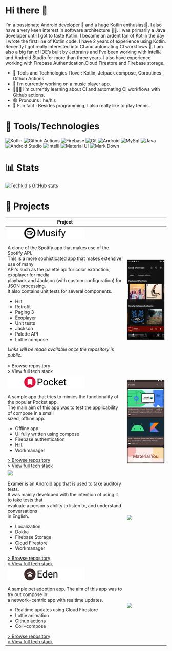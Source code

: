# Hi there 👋

I’m a passionate Android developer 💚 and a huge Kotlin enthusiast💜. I also have a very keen interest in software architecture 👷🏻. I was primarily a Java developer until I got to taste Kotlin.  I became an ardent fan of Kotlin the day I wrote the first line of Kotlin code. I have 2 years of experience using Kotlin. Recently I got really interested into CI and automating CI workflows 🤖. I am also a big fan of IDE’s built by Jetbrains and I’ve been working with IntelliJ and Android Studio for more than three years. I also have experience working with Firebase Authentication,Cloud Firestore and Firebase storage.

- 💛 Tools and Technologies I love : Kotlin, Jetpack compose, Coroutines , Github Actions
- 🎼 I’m currently working on a music player app.
- 👨🏻‍💻 I’m currently learning about CI and automating CI workflows with Github actions.
- 😄 Pronouns : he/his
- 🎾 Fun fact : Besides programming, I also really like to play tennis.

# 🔧 Tools/Technologies
![Kotlin](https://img.shields.io/badge/Kotlin-0095D5?&style=for-the-badge&logo=kotlin&logoColor=white) ![Github Actions](https://img.shields.io/badge/GitHub_Actions-2088FF?style=for-the-badge&logo=github-actions&logoColor=white) ![Firebase](https://img.shields.io/badge/firebase-ffca28?style=for-the-badge&logo=firebase&logoColor=black) ![Git](https://img.shields.io/badge/GIT-E44C30?style=for-the-badge&logo=git&logoColor=white) ![Android](https://img.shields.io/badge/Android-3DDC84?style=for-the-badge&logo=android&logoColor=white) ![MySql](https://img.shields.io/badge/MySQL-005C84?style=for-the-badge&logo=mysql&logoColor=white) ![Java](https://img.shields.io/badge/Java-ED8B00?style=for-the-badge&logo=java&logoColor=white) ![Android Studio](https://img.shields.io/badge/Android_Studio-3DDC84?style=for-the-badge&logo=android-studio&logoColor=white) ![Intelli](https://img.shields.io/badge/IntelliJIDEA-000000.svg?style=for-the-badge&logo=intellij-idea&logoColor=white) ![Material UI](https://img.shields.io/badge/Material%20UI-007FFF?style=for-the-badge&logo=mui&logoColor=white) ![Mark Down](https://img.shields.io/badge/Markdown-000000?style=for-the-badge&logo=markdown&logoColor=white&backgroundColor=white)

# 📊 Stats

[![Techkid's GitHub stats](https://github-readme-stats.vercel.app/api?username=t3chkid&hide=issues,stars,contribs&count_private=true&show_icons=true&theme=cobalt2)](https://github.com/anuraghazra/github-readme-stats)

# 🔨 Projects
<!-- To get a formatted view of the table, copy,paste the table in http://markdowntable.com -->
| Project                                                                                                                                                                                                                                                                                                                                                                                                                                                                                                                                                                                        |                                                                |
|------------------------------------------------------------------------------------------------------------------------------------------------------------------------------------------------------------------------------------------------------------------------------------------------------------------------------------------------------------------------------------------------------------------------------------------------------------------------------------------------------------------------------------------------------------------------------------------------|----------------------------------------------------------------|
| <img src="logos/musify.png" width = "240" > <p> A clone of the Spotify app that makes use of the Spotify API.<br> This is a more sophisticated app that makes extensive use of many <br> API's such as the palette api for color extraction, exoplayer for media <br> playback and Jackson (with custom configuration) for JSON processing. <br> It also contains unit tests for several components. </p> <ul> <li>Hilt</li> <li>Retrofit</li><li>Paging 3</li><li>Exoplayer</li><li>Unit tests</li><li>Jackson</li><li>Palette API</li><li>Lottie compose</li> </ul> <i> Links will be made available once the repository is public. </i> <br><br> > Browse repository <br> > View full tech stack | <img src = "screenshots/musify.png" width="180" > |
| <a href = "https://github.com/t3chkid/Pocket"><img src="logos/pocket.png" width = "240" ></a> <p> A sample app that tries to mimics the functionality of the popular Pocket app. <br> The main aim of this app was to test the applicability of compose in a small <br> sized, offline app. </p> <ul> <li> Offline app </li> <li> UI fully written using compose </li> <li> Firebase authentication </li> <li> Hilt </li> <li> Workmanager </li> </ul> <a href="https://github.com/t3chkid/Pocket"> > Browse repository </a> <br> <a href="https://github.com/t3chkid/Pocket#tech-stack"> > View full tech stack </a> | <a href =  "https://github.com/t3chkid/Pocket"><img src = "screenshots/pocket.png" width="180" ></a> |
| <a href = "https://github.com/t3chkid/Examer"><img src="logos/examer.png" width = "240" ></a> <p> Examer is an Android app that is used to take auditory tests. <br> It was mainly developed with the intention of using it to take tests that <br> evaluate a person's ability to listen to, and understand conversations <br> in English.</p> <ul> <li> Localization </li> <li> Dokka </li> <li> Firebase Storage </li> <li> Cloud Firestore </li> <li> Workmanager </li> </ul> <a href="https://github.com/t3chkid/Examer"> > Browse repository </a> <br> <a href="https://github.com/t3chkid/Examer#tech-stack"> > View full tech stack </a> | <a href = "https://github.com/t3chkid/Examer"> <img src = "screenshots/examer.png" width="180" > </a> |
| <a href = "https://github.com/t3chkid/Eden"><img src = "logos/eden.png" width = "240" ></a> <p> A sample pet adoption app. The aim of this app was to try out compose in <br> a network-centric app with realtime updates.</p> <ul> <li> Realtime updates using Cloud Firestore </li> <li>  Lottie animation </li> <li> Github actions </li> <li> Coil-compose </li> </ul> <a href="https://github.com/t3chkid/Eden"> > Browse repository </a> <br> <a href="https://github.com/t3chkid/Eden#tech-stack"> > View full tech stack </a> | <a href = "https://github.com/t3chkid/Eden"><img src = "screenshots/eden.png" width="180" ></a>   |

